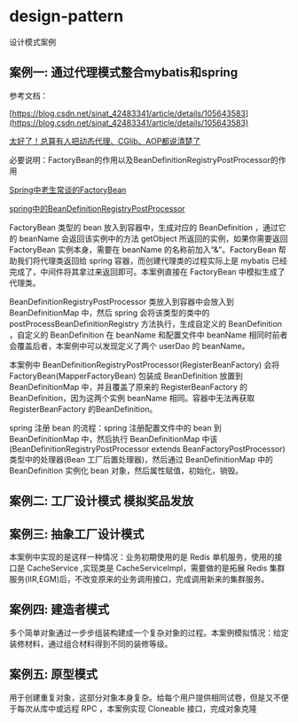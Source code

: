 # design-pattern

设计模式案例

## 案例一: 通过代理模式整合mybatis和spring

参考文档：

[https://blog.csdn.net/sinat_42483341/article/details/105643583](https://blog.csdn.net/sinat_42483341/article/details/105643583)

[太好了！总算有人把动态代理、CGlib、AOP都说清楚了](https://cloud.tencent.com/developer/article/1461796)

必要说明：FactoryBean的作用以及BeanDefinitionRegistryPostProcessor的作用

[Spring中老生常谈的FactoryBean](https://www.cnblogs.com/yulinfeng/p/11456587.html)

[spring中的BeanDefinitionRegistryPostProcessor](https://www.cnblogs.com/tdyang/p/12088554.html)

FactoryBean 类型的 bean 放入到容器中，生成对应的 BeanDefinition ，通过它的 beanName 会返回该实例中的方法 getObject 所返回的实例，如果你需要返回 FactoryBean 实例本身，需要在 beanName 的名称前加入“&”。FactoryBean 帮助我们将代理类返回给 spring 容器，而创建代理类的过程实际上是 mybatis 已经完成了，中间件将其拿过来返回即可。本案例直接在 FactoryBean 中模拟生成了代理类。

BeanDefinitionRegistryPostProcessor 类放入到容器中会放入到 BeanDefinitionMap 中，然后 spring 会将该类型的类中的 postProcessBeanDefinitionRegistry 方法执行，生成自定义的 BeanDefinition ，自定义的 BeanDefinition 在 beanName 和配置文件中 beanName 相同时前者会覆盖后者，本案例中可以发现定义了两个 userDao 的 beanName。

本案例中 BeanDefinitionRegistryPostProcessor(RegisterBeanFactory) 会将 FactoryBean(MapperFactoryBean) 包装成 BeanDefinition 放置到 BeanDefinitionMap 中，并且覆盖了原来的 RegisterBeanFactory 的BeanDefinition，因为这两个实例 beanName 相同。容器中无法再获取 RegisterBeanFactory 的BeanDefinition。

spring 注册 bean 的流程：spring 注册配置文件中的 bean 到 BeanDefinitionMap 中，然后执行 BeanDefinitionMap 中该(BeanDefinitionRegistryPostProcessor extends BeanFactoryPostProcessor)类型中的处理器(Bean 工厂后置处理器)，然后通过 BeanDefinitionMap 中的 BeanDefinition 实例化 bean 对象，然后属性赋值，初始化，销毁。

## 案例二: 工厂设计模式 模拟奖品发放

## 案例三: 抽象工厂设计模式

本案例中实现的是这样一种情况：业务初期使用的是 Redis 单机服务，使用的接口是 CacheService ,实现类是 CacheServiceImpl，需要做的是拓展 Redis 集群服务(IIR,EGM)后，不改变原来的业务调用接口，完成调用新来的集群服务。

## 案例四: 建造者模式

多个简单对象通过一步步组装构建成一个复杂对象的过程。本案例模拟情况：给定装修材料，通过组合材料得到不同的装修等级。

## 案例五: 原型模式

用于创建重复对象，这部分对象本身复杂。给每个用户提供相同试卷，但是又不便于每次从库中或远程 RPC ，本案例实现 Cloneable 接口，完成对象克隆
